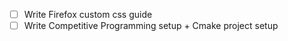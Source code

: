 - [ ] Write Firefox custom css guide
- [ ] Write Competitive Programming setup + Cmake project setup
